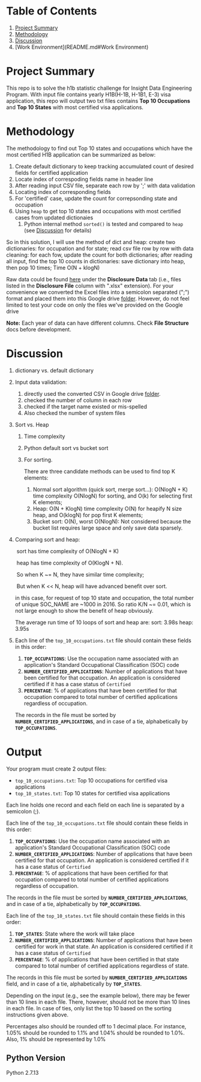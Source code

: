 # Table of Contents
1. [Project Summary](README.md#Project_Summary)
2. [Methodology](README.md#Methodology)
3. [Discussion](README.md#Discussion)
4. [Work Environment](README.md#Work Environment)

# Project Summary

This repo is to solve the h1b statistic challenge for Insight Data Engineering Program. With input file contains yearly H1B(H-1B, H-1B1, E-3) visa application, this repo will output two txt files contains **Top 10 Occupations** and **Top 10 States** with most certified visa applications.

# Methodology

The methodology to find out Top 10 states and occupations which have the most certified H1B application can be summarized as below:

1. Create default dictionary to keep tracking accumulated count of desired fields for certified application
2. Locate index of correspoding fields name in header line
3. After reading input CSV file, separate each row by ';' with data validation 
4. Locating index of corresponding fields 
5. For 'certified' case, update the count for correpsonding state and occupation 
6. Using `heap` to get top 10 states and occupations with most certified cases from updated dictionaies
   1. Python internal method `sorted()` is tested and compared to `heap` (see [Discussion](README.md#Discussion) for details)

So in this solution, I will use the method of dict and heap: create two dictionaries: for occupation and for state; read csv file row by row with data cleaning: for each fow, update the count for both dictionaries; after reading all input, find the top 10 counts in dictionaries: save dictionary into heap, then pop 10 times; Time O(N + klogN)

Raw data could be found [here](https://www.foreignlaborcert.doleta.gov/performancedata.cfm) under the __Disclosure Data__ tab (i.e., files listed in the __Disclosure File__ column with ".xlsx" extension). 
For your convenience we converted the Excel files into a semicolon separated (";") format and placed them into this Google drive [folder](https://drive.google.com/drive/folders/1Nti6ClUfibsXSQw5PUIWfVGSIrpuwyxf?usp=sharing). However, do not feel limited to test your code on only the files we've provided on the Google drive 

**Note:** Each year of data can have different columns. Check **File Structure** docs before development. 

# Discussion

1. dictionary vs. default dictionary

2. Input data validation: 

   1. directly used the converted CSV in Google drive [folder](https://drive.google.com/drive/folders/1Nti6ClUfibsXSQw5PUIWfVGSIrpuwyxf?usp=sharing).
   2. checked the number of column in each row
   3. checked if the target name existed or mis-spelled
   4. Also checked the number of system files 

3. Sort vs. Heap

   1. Time complexity

   2. Python default sort vs bucket sort

   3. For sorting. 

      There are three candidate methods can be used to find top K elements: 

      1. Normal sort algorithm (quick sort, merge sort...): O(NlogN + K) time complexity O(NlogN) for sorting, and O(k) for selecting first K elements; 
      2. Heap: O(N + KlogN) time complexity O(N) for heapify N size heap, and O(klogN) for pop first K elements; 
      3. Bucket sort: O(N), worst O(NlogN): Not considered because the bucket list requires large space and only save data sparsely. 

4. Comparing sort and heap: 

   ​	sort has time complexity of O(NlogN + K) 

   ​	heap has time complexity of O(KlogN + N). 

   ​	So when K ~= N, they have similar time complexity; 

   ​	But when K << N, heap will have advanced benefit over sort. 

   in this case, for request of top 10 state and occupation, the total number of unique SOC_NAME are ~1000 in 2016. So ratio K/N ~= 0.01, which is not large enough to show the benefit of heap obviously. 

   The average run time of 10 loops of sort and heap are: sort: 3.98s heap: 3.95s 

5. Each line of the `top_10_occupations.txt` file should contain these fields in this order:

   1. __`TOP_OCCUPATIONS`__: Use the occupation name associated with an application's Standard Occupational Classification (SOC) code
   2. __`NUMBER_CERTIFIED_APPLICATIONS`__: Number of applications that have been certified for that occupation. An application is considered certified if it has a case status of `Certified`
   3. __`PERCENTAGE`__: % of applications that have been certified for that occupation compared to total number of certified applications regardless of occupation. 

   The records in the file must be sorted by __`NUMBER_CERTIFIED_APPLICATIONS`__, and in case of a tie, alphabetically by __`TOP_OCCUPATIONS`__.

# Output 

Your program must create 2 output files:
* `top_10_occupations.txt`: Top 10 occupations for certified visa applications
* `top_10_states.txt`: Top 10 states for certified visa applications

Each line holds one record and each field on each line is separated by a semicolon (;).

Each line of the `top_10_occupations.txt` file should contain these fields in this order:
1. __`TOP_OCCUPATIONS`__: Use the occupation name associated with an application's Standard Occupational Classification (SOC) code
2. __`NUMBER_CERTIFIED_APPLICATIONS`__: Number of applications that have been certified for that occupation. An application is considered certified if it has a case status of `Certified`
3. __`PERCENTAGE`__: % of applications that have been certified for that occupation compared to total number of certified applications regardless of occupation. 

The records in the file must be sorted by __`NUMBER_CERTIFIED_APPLICATIONS`__, and in case of a tie, alphabetically by __`TOP_OCCUPATIONS`__.

Each line of the `top_10_states.txt` file should contain these fields in this order:
1. __`TOP_STATES`__: State where the work will take place
2. __`NUMBER_CERTIFIED_APPLICATIONS`__: Number of applications that have been certified for work in that state. An application is considered certified if it has a case status of `Certified`
3. __`PERCENTAGE`__: % of applications that have been certified in that state compared to total number of certified applications regardless of state.

The records in this file must be sorted by __`NUMBER_CERTIFIED_APPLICATIONS`__ field, and in case of a tie, alphabetically by __`TOP_STATES`__. 

Depending on the input (e.g., see the example below), there may be fewer than 10 lines in each file. There, however, should not be more than 10 lines in each file. In case of ties, only list the top 10 based on the sorting instructions given above.

Percentages also should be rounded off to 1 decimal place. For instance, 1.05% should be rounded to 1.1% and 1.04% should be rounded to 1.0%. Also, 1% should be represented by 1.0%

## Python Version
Python 2.7.13


